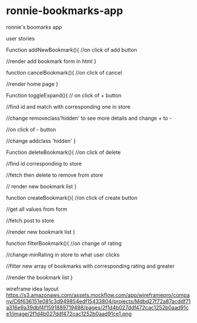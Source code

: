 # ronnie-bookmarks-app
ronnie's boomarks app


user stories

Function addNewBookmark(){
//on click of add button

//render add bookmark form in html
}

function cancelBookmark(){
//on click of cancel

//render home page
}

Function toggleExpand(){
// on click of + button

//find id and match with corresponding one in store

//change removeclass'hidden' to see more details and change + to -

//on click of - button

//change addclass 'hidden'
}

Function deleteBookmark(){
//on click of delete

//find id corresponding to store

//fetch then delete to remove from store

// render new bookmark list
}

function createBookmark(){
//on click of create button

//get all values from form

//fetch post to store

//render new bookmark list
}

function filterBookmark(){
//on change of rating

//change minRating in store to what user clicks

//filter new array of bookmarks with corresponding rating and greater

//render the bookmark list
}

wireframe idea layout
https://s3.amazonaws.com/assets.mockflow.com/app/wireframepro/company/C6f636151e081c3d949854edf15433804/projects/Mdbd27f72a87acddf71a316e9a39dbf4f1591889719498/pages/2f1d4b027ddf472cac1252b0aad91ce1/image/2f1d4b027ddf472cac1252b0aad91ce1.png
